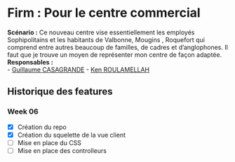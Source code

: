 # Firm : Pour le centre commercial
<b>Scénario :</b> Ce nouveau centre vise essentiellement les employés Sophipolitains  et les habitants de Valbonne, Mougins , Roquefort qui comprend entre autres beaucoup de familles, de cadres et d’anglophones. Il faut que je trouve un moyen de représenter mon centre de façon adaptée.<br/>
<b>Responsables :</b><br/>
    -  [Guillaume CASAGRANDE](guillaume.casagrande@etu.unice.fr)
    -  [Ken ROULAMELLAH](ken.roulamellah@etu.unice.fr)

## Historique des features
### Week 06
 - [x] Création du repo
 - [x] Création du squelette de la vue client
 - [ ] Mise en place du CSS
 - [ ] Mise en place des controlleurs